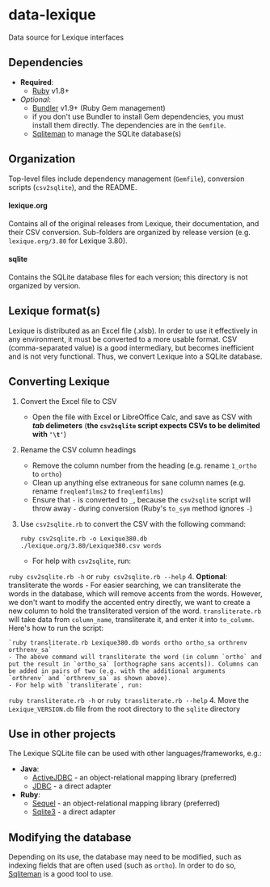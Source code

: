 # data-lexique
Data source for Lexique interfaces

## Dependencies
- **Required**:
	- [Ruby](https://www.ruby-lang.org/en/downloads) v1.8+
- *Optional*:
	- [Bundler](http://bundler.io) v1.9+ (Ruby Gem management)
	- if you don't use Bundler to install Gem dependencies, you must install them directly. The dependencies are in the `Gemfile`.
	- [Sqliteman](http://sqliteman.com) to manage the SQLite database(s)

## Organization
Top-level files include dependency management (`Gemfile`), conversion scripts (`csv2sqlite`), and the README.
#### lexique.org
Contains all of the original releases from Lexique, their documentation, and their CSV conversion. Sub-folders are organized by release version (e.g. `lexique.org/3.80` for Lexique 3.80).
#### sqlite
Contains the SQLite database files for each version; this directory is not organized by version.

## Lexique format(s)
Lexique is distributed as an Excel file (.xlsb). In order to use it effectively in any environment, it must be converted to a more usable format. CSV (comma-separated value) is a good intermediary, but becomes inefficient and is not very functional. Thus, we convert Lexique into a SQLite database.

## Converting Lexique
1. Convert the Excel file to CSV
	- Open the file with Excel or LibreOffice Calc, and save as CSV with ***tab* delimeters** (**the `csv2sqlite` script expects CSVs to be delimited with `'\t'`**)
2. Rename the CSV column headings
	- Remove the column number from the heading (e.g. rename `1_ortho` to `ortho`)
	- Clean up anything else extraneous for sane column names (e.g. rename `freqlemfilms2` to `freqlemfilms`)
	- Ensure that `-` is converted to `_`, because the `csv2sqlite` script will throw away `-` during conversion (Ruby's `to_sym` method ignores `-`)
3. Use `csv2sqlite.rb` to convert the CSV with the following command:

    `ruby csv2sqlite.rb -o Lexique380.db ./lexique.org/3.80/Lexique380.csv words`
	- For help with `csv2sqlite`, run:

  `ruby csv2sqlite.rb -h` or `ruby csv2sqlite.rb --help`
4. **Optional**: transliterate the words
	- For easier searching, we can transliterate the words in the database, which will remove accents from the words. However, we don't want to modify the accented entry directly, we want to create a new column to hold the transliterated version of the word. `transliterate.rb` will take data from `column_name`, transliterate it, and enter it into `to_column`. Here's how to run the script:

    `ruby transliterate.rb Lexique380.db words ortho ortho_sa orthrenv orthrenv_sa`
	- The above command will transliterate the word (in column `ortho` and put the result in `ortho_sa` [orthographe sans accents]). Columns can be added in pairs of two (e.g. with the additional arguments `orthrenv` and `orthrenv_sa` as shown above).
	- For help with `transliterate`, run:

  `ruby transliterate.rb -h` or `ruby transliterate.rb --help`
4. Move the `Lexique_VERSION.db` file from the root directory to the `sqlite` directory

## Use in other projects
The Lexique SQLite file can be used with other languages/frameworks, e.g.:
* **Java**: 
	- [ActiveJDBC](http://javalite.io/activejdbc) - an object-relational mapping library (preferred)
	- [JDBC](https://docs.oracle.com/javase/tutorial/jdbc/basics) - a direct adapter
* **Ruby**:
	- [Sequel](http://sequel.jeremyevans.net/index.html) - an object-relational mapping library (preferred)
	- [Sqlite3](https://rubygems.org/gems/sqlite3) - a direct adapter

## Modifying the database
Depending on its use, the database may need to be modified, such as indexing fields that are often used (such as `ortho`). In order to do so, [Sqliteman](http://sqliteman.com) is a good tool to use.
